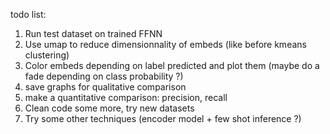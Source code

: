 todo list:
1) Run test dataset on trained FFNN
2) Use umap to reduce dimensionnality of embeds (like before kmeans clustering)
3) Color embeds depending on label predicted and plot them (maybe do a fade depending on class probability ?) 
4) save graphs for qualitative comparison
5) make a quantitative comparison: precision, recall
6) Clean code some more, try new datasets
7) Try some other techniques (encoder model + few shot inference ?)
